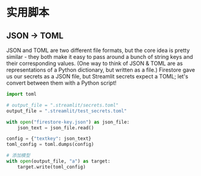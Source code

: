 # 实用脚本

## JSON -> TOML

JSON and TOML are two different file formats, but the core idea is pretty similar - they both make it easy to pass around a bunch of string keys and their corresponding values. (One way to think of JSON & TOML are as representations of a Python dictionary, but written as a file.) Firestore gave us our secrets as a JSON file, but Streamlit secrets expect a TOML; let's convert between them with a Python script!

```python
import toml

# output_file = ".streamlit/secrets.toml"
output_file = ".streamlit/test_secrets.toml"

with open("firestore-key.json") as json_file:
    json_text = json_file.read()

config = {"textkey": json_text}
toml_config = toml.dumps(config)

# 添加模型
with open(output_file, "a") as target:
    target.write(toml_config)
```
